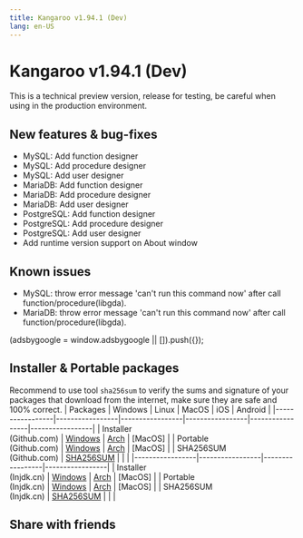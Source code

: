 ```yaml
---
title: Kangaroo v1.94.1 (Dev)
lang: en-US
---
```


# Kangaroo v1.94.1 (Dev)
This is a technical preview version, release for testing, be careful when using in the production environment.

## New features & bug-fixes
- MySQL: Add function designer
- MySQL: Add procedure designer
- MySQL: Add user designer
- MariaDB: Add function designer
- MariaDB: Add procedure designer
- MariaDB: Add user designer
- PostgreSQL: Add function designer
- PostgreSQL: Add procedure designer
- PostgreSQL: Add user designer
- Add runtime version support on About window

## Known issues 
- MySQL: throw error message 'can't run this command now' after call function/procedure(libgda).
- MariaDB: throw error message 'can't run this command now' after call function/procedure(libgda).

<div>
    <script2 type="text/javascript" async="true" src="https://pagead2.googlesyndication.com/pagead/js/adsbygoogle.js" />
    <ins class="adsbygoogle"
        style="display:block; text-align:center;"
        data-ad-layout="in-article"
        data-ad-format="fluid"
        data-ad-client="ca-pub-3975819313740938"
        data-ad-slot="6760827895"></ins>
    <script2 type="text/javascript">
        (adsbygoogle = window.adsbygoogle || []).push({});
    </script2>
</div>

## Installer & Portable packages
Recommend to use tool `sha256sum` to verify the sums and signature of your packages that download from the internet, make sure they are safe and 100% correct.
| Packages        | Windows         | Linux           | MacOS           | iOS             | Android         |
|-----------------|-----------------|-----------------|-----------------|-----------------|-----------------|
| Installer<br/>(Github.com) | [Windows](https://github.com/dbkangaroo/kangaroo/releases/download/v1.94.1.220501/kangaroo-1.94.1.220501-AMD64.exe) | [Arch](https://github.com/dbkangaroo/kangaroo/releases/download/v1.94.1.220501/kangaroo-1.94.1.220501-1-x86_64.pkg.tar.zst) | [MacOS] |
| Portable<br/>(Github.com) | [Windows](https://github.com/dbkangaroo/kangaroo/releases/download/v1.94.1.220501/kangaroo-1.94.1.220501-AMD64.7z) | [Arch](https://github.com/dbkangaroo/kangaroo/releases/download/v1.94.1.220501/kangaroo-1.94.1.220501-arch.tar.gz) | [MacOS] |
| SHA256SUM<br/>(Github.com) | [SHA256SUM](https://github.com/dbkangaroo/kangaroo/releases/download/v1.94.1.220501/kangaroo-1.94.1.220501.sha256sum) | | |
|-----------------|-----------------|-----------------|-----------------|
| Installer<br/>(Injdk.cn) | [Windows](https://d4.injdk.cn/dbkangaroo/v1.94.1.220501/kangaroo-1.94.1.220501-AMD64.exe) | [Arch](https://d4.injdk.cn/dbkangaroo/v1.94.1.220501/kangaroo-1.94.1.220501-1-x86_64.pkg.tar.zst) | [MacOS] |
| Portable<br/>(Injdk.cn)  | [Windows](https://d4.injdk.cn/dbkangaroo/v1.94.1.220501/kangaroo-1.94.1.220501-AMD64.7z) | [Arch](https://d4.injdk.cn/dbkangaroo/v1.94.1.220501/kangaroo-1.94.1.220501-arch.tar.gz) | [MacOS] |
| SHA256SUM<br/>(Injdk.cn) | [SHA256SUM](https://d4.injdk.cn/dbkangaroo/v1.94.1.220501/kangaroo-1.94.1.220501.sha256sum) | | |


## Share with friends
<social-share :networks="['facebook', 'twitter', 'whatsapp', 'telegram', 'linkedin', 'reddit', 'line', 'skype', 'pinterest']" />